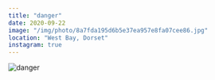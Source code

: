 ```yaml
---
title: "danger"
date: 2020-09-22
image: "/img/photo/8a7fda195d6b5e37ea957e8fa07cee86.jpg"
location: "West Bay, Dorset"
instagram: true
---
```


![danger](/img/photo/8a7fda195d6b5e37ea957e8fa07cee86.jpg)
